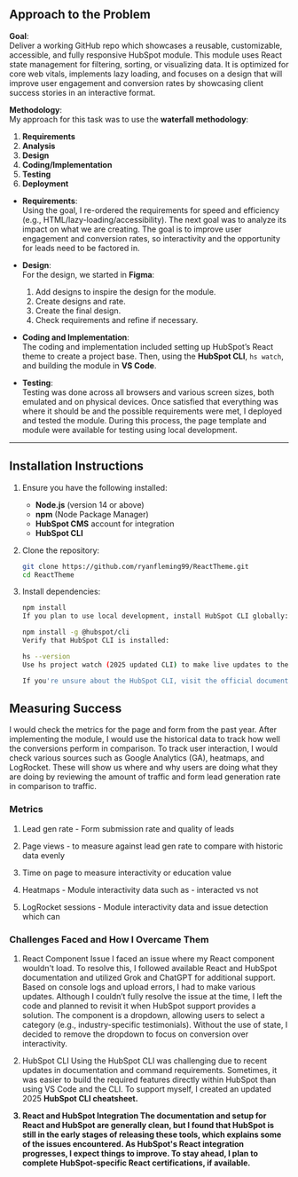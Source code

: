 ## Approach to the Problem

**Goal**:  
Deliver a working GitHub repo which showcases a reusable, customizable, accessible, and fully responsive HubSpot module. This module uses React state management for filtering, sorting, or visualizing data. It is optimized for core web vitals, implements lazy loading, and focuses on a design that will improve user engagement and conversion rates by showcasing client success stories in an interactive format.

**Methodology**:  
My approach for this task was to use the **waterfall methodology**:

1. **Requirements**
2. **Analysis**
3. **Design**
4. **Coding/Implementation**
5. **Testing**
6. **Deployment**

- **Requirements**:  
  Using the goal, I re-ordered the requirements for speed and efficiency (e.g., HTML/lazy-loading/accessibility). The next goal was to analyze its impact on what we are creating. The goal is to improve user engagement and conversion rates, so interactivity and the opportunity for leads need to be factored in.

- **Design**:  
  For the design, we started in **Figma**:

  1. Add designs to inspire the design for the module.
  2. Create designs and rate.
  3. Create the final design.
  4. Check requirements and refine if necessary.

- **Coding and Implementation**:  
  The coding and implementation included setting up HubSpot’s React theme to create a project base. Then, using the **HubSpot CLI**, `hs watch`, and building the module in **VS Code**.

- **Testing**:  
  Testing was done across all browsers and various screen sizes, both emulated and on physical devices. Once satisfied that everything was where it should be and the possible requirements were met, I deployed and tested the module. During this process, the page template and module were available for testing using local development.

---

## Installation Instructions

1. Ensure you have the following installed:

   - **Node.js** (version 14 or above)
   - **npm** (Node Package Manager)
   - **HubSpot CMS** account for integration
   - **HubSpot CLI**

2. Clone the repository:
   ```bash
   git clone https://github.com/ryanfleming99/ReactTheme.git
   cd ReactTheme
   ```
3. Install dependencies:
   ```bash
   npm install
   If you plan to use local development, install HubSpot CLI globally:
   ```
   ```bash
   npm install -g @hubspot/cli
   Verify that HubSpot CLI is installed:
   ```
   ```bash
   hs --version
   Use hs project watch (2025 updated CLI) to make live updates to the theme.
   ```
   ```bash
   If you're unsure about the HubSpot CLI, visit the official documentation. To make updates to this theme, you will need to have hs auth and a personal key, as well as access to the project.
   ```

## Measuring Success

I would check the metrics for the page and form from the past year. After implementing the module, I would use the historical data to track how well the conversions perform in comparison. To track user interaction, I would check various sources such as Google Analytics (GA), heatmaps, and LogRocket. These will show us where and why users are doing what they are doing by reviewing the amount of traffic and form lead generation rate in comparison to traffic.

### Metrics

1. Lead gen rate - Form submission rate and quality of leads

2. Page views - to measure against lead gen rate to compare with historic data evenly

3. Time on page to measure interactivity or education value

4. Heatmaps - Module interactivity data such as - interacted vs not

5. LogRocket sessions - Module interactivity data and issue detection which can

### Challenges Faced and How I Overcame Them

1. React Component Issue
   I faced an issue where my React component wouldn't load. To resolve this, I followed available React and HubSpot documentation and utilized Grok and ChatGPT for additional support. Based on console logs and upload errors, I had to make various updates. Although I couldn’t fully resolve the issue at the time, I left the code and planned to revisit it when HubSpot support provides a solution. The component is a dropdown, allowing users to select a category (e.g., industry-specific testimonials). Without the use of state, I decided to remove the dropdown to focus on conversion over interactivity.

2. HubSpot CLI
   Using the HubSpot CLI was challenging due to recent updates in documentation and command requirements. Sometimes, it was easier to build the required features directly within HubSpot than using VS Code and the CLI. To support myself, I created an updated 2025 <b> HubSpot CLI <b> cheatsheet.

3. React and HubSpot Integration
   The documentation and setup for React and HubSpot are generally clean, but I found that HubSpot is still in the early stages of releasing these tools, which explains some of the issues encountered.
   As HubSpot's React integration progresses, I expect things to improve. To stay ahead, I plan to complete HubSpot-specific React certifications, if available.
